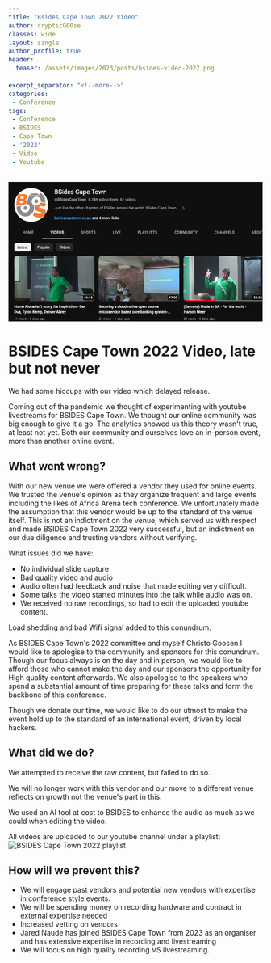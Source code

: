 ```yaml
---
title: "Bsides Cape Town 2022 Video"
author: crypticG00se
classes: wide
layout: single
author_profile: true
header:
  teaser: /assets/images/2023/posts/bsides-video-2022.png

excerpt_separator: "<!--more-->"
categories:
 - Conference
tags:
 - Conference
 - BSIDES
 - Cape Town
 - '2022'
 - Video
 - Youtube
---
```


![BSIDES Cape Town youtube channel](/assets/images/2023/posts/bsides-video-2022.png)

# BSIDES Cape Town 2022 Video, late but not never

We had some hiccups with our video which delayed release.

Coming out of the pandemic we thought of experimenting with youtube livestreams for BSIDES Cape Town. 
We thought our online community was big enough to give it a go. The analytics showed us this theory wasn't true, at least 
not yet. Both our community and ourselves love an in-person event, more than another online event. 

## What went wrong?
With our new venue we were offered a vendor they used for online events. We trusted the venue's opinion as they organize 
frequent and large events including the likes of Africa Arena tech conference. We unfortunately made the assumption that
this vendor would be up to the standard of the venue itself. This is not an indictment on the venue, which served us with respect
and made BSIDES Cape Town 2022 very successful, but an indictment on our due diligence and trusting vendors without verifying.

What issues did we have:
* No individual slide capture
* Bad quality video and audio
* Audio often had feedback and noise that made editing very difficult.
* Some talks the video started minutes into the talk while audio was on.
* We received no raw recordings, so had to edit the uploaded youtube content.

Load shedding and bad Wifi signal added  to this conundrum.

As BSIDES Cape Town's 2022 committee and myself Christo Goosen I would like to apologise to the community and sponsors
for this conundrum. Though our focus always is on the day and in person, we would like to afford those who cannot make the day
and our sponsors the opportunity for High quality content afterwards. We also apologise to the speakers who spend a substantial
amount of time preparing for these talks and form the backbone of this conference.

Though we donate our time, we would like to do our utmost to make the event hold up to the standard of an international 
event, driven by local hackers. 

## What did we do?
We attempted to receive the raw content, but failed to do so. 

We will no longer work with this vendor and our move to a different venue reflects on growth not the venue's part in this.

We used an AI tool at cost to BSIDES to enhance the audio as much as we could when editing the video. 

All videos are uploaded to our youtube channel under a playlist: ![BSIDES Cape Town 2022 playlist](https://www.youtube.com/watch?v=3SkfvR4Te20&list=PLeJhV5rPwpkPcAz6o14oj1u2no_2AYKMm)

## How will we prevent this?
* We will engage past vendors and potential new vendors with expertise in conference style events.
* We will be spending money on recording hardware and contract in external expertise needed
* Increased vetting on vendors
* Jared Naude has joined BSIDES Cape Town from 2023 as an organiser and has extensive expertise in recording and livestreaming
* We will focus on high quality recording VS livestreaming. 
